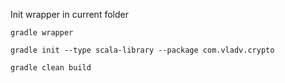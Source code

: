Init wrapper in current folder
```
gradle wrapper
```

```
gradle init --type scala-library --package com.vladv.crypto
```

```
gradle clean build
```

